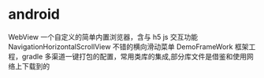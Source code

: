 # android
WebView 一个自定义的简单内置浏览器，含与 h5 js 交互功能
NavigationHorizontalScrollView  不错的横向滑动菜单
DemoFrameWork    框架工程，gradle 多渠道一键打包的配置，常用类库的集成,部分库文件是借鉴和使用网络上下载到的